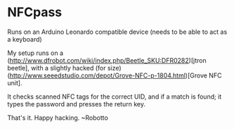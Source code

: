 # NFCpass
Runs on an Arduino Leonardo compatible device (needs to be able to act as a keyboard)

My setup runs on a (http://www.dfrobot.com/wiki/index.php/Beetle_SKU:DFR0282)[jtron beetle], with a slightly hacked (for size) (http://www.seeedstudio.com/depot/Grove-NFC-p-1804.html)[Grove NFC unit].

It checks scanned NFC tags for the correct UID, and if a match is found; it types the password and presses the return key.

That's it. Happy hacking.
~Robotto
